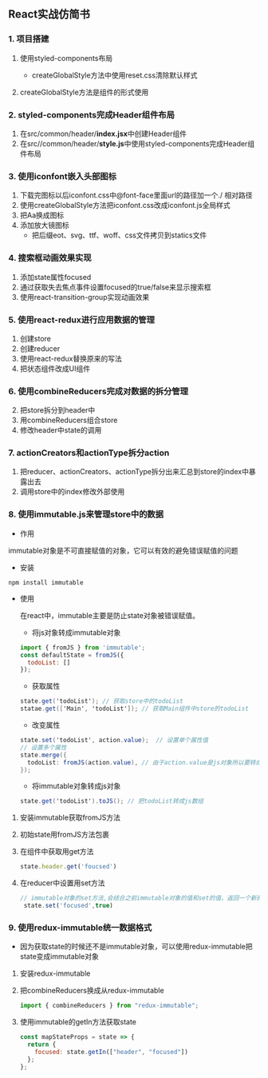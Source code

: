 ## React实战仿简书

### 1. 项目搭建

1. 使用styled-components布局
   - createGlobalStyle方法中使用reset.css清除默认样式

2. createGlobalStyle方法是组件的形式使用

### 2. styled-components完成Header组件布局

1. 在src/common/header/**index.jsx**中创建Header组件
2. 在src//common/header/**style.js**中使用styled-components完成Header组件布局

### 3. 使用iconfont嵌入头部图标

1. 下载完图标以后iconfont.css中@font-face里面url的路径加一个./ 相对路径
2. 使用createGlobalStyle方法把iconfont.css改成iconfont.js全局样式
3. 把Aa换成图标
4. 添加放大镜图标
   - 把后缀eot、svg、ttf、woff、css文件拷贝到statics文件

### 4. 搜索框动画效果实现

1. 添加state属性focused
2. 通过获取失去焦点事件设置focused的true/false来显示搜索框
3. 使用react-transition-group实现动画效果

### 5. 使用react-redux进行应用数据的管理

1. 创建store
2. 创建reducer
3. 使用react-redux替换原来的写法
4. 把状态组件改成UI组件


### 6. 使用combineReducers完成对数据的拆分管理

2. 把store拆分到header中
3. 用combineReducers组合store
4. 修改header中state的调用


### 7. actionCreators和actionType拆分action

1. 把reducer、actionCreators、actionType拆分出来汇总到store的index中暴露出去
2. 调用store中的index修改外部使用

### 8. 使用immutable.js来管理store中的数据

- 作用

​	immutable对象是不可直接赋值的对象，它可以有效的避免错误赋值的问题

- 安装

```undefined
npm install immutable
```

- 使用

  在react中，immutable主要是防止state对象被错误赋值。

  - 将js对象转成immutable对象

  ```js
  import { fromJS } from 'immutable';
  const defaultState = fromJS({
    todoList: []
  });
  ```

  - 获取属性

  ```csharp
  state.get('todoList'); // 获取store中的todoList
  statae.get(['Main', 'todoList']); // 获取Main组件中store的todoList
  ```

  - 改变属性

  ```csharp
  state.set('todoList', action.value);  // 设置单个属性值
  // 设置多个属性
  state.merge({
    todoList: fromJS(action.value), // 由于action.value是js对象所以要转成immutable对象
  });
  ```

  - 将immutable对象转成js对象

  ```csharp
  state.get('todoList').toJS(); // 把todoList转成js数组
  ```

1. 安装immutable获取fromJS方法

2. 初始state用fromJS方法包裹

3. 在组件中获取用get方法

   ```js
   state.header.get('foucsed')
   ```

4. 在reducer中设置用set方法

   ```js
   // immutable对象的set方法,会结合之前immutable对象的值和set的值，返回一个新的对象
   	state.set('focused',true)
   ```


### 9. 使用redux-immutable统一数据格式

- 因为获取state的时候还不是immutable对象，可以使用redux-immutable把state变成immutable对象

1. 安装redux-immutable

2. 把combineReducers换成从redux-immutable

   ```js
   import { combineReducers } from "redux-immutable";
   ```

3. 使用immutable的getIn方法获取state

   ```js
   const mapStateProps = state => {
     return {
       focused: state.getIn(["header", "focused"])
     };
   };
   ```
